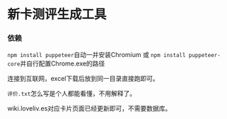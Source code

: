 # 新卡测评生成工具

### 依赖
```npm install puppeteer```自动一并安装Chromium
或
```npm install puppeteer-core```并自行配置Chrome.exe的路径

连接到互联网，excel下载后放到同一目录直接跑即可。

```评价.txt```怎么写是个人都能看懂，不用解释了。

wiki.loveliv.es对应卡片页面已经更新即可，不需要数据库。
